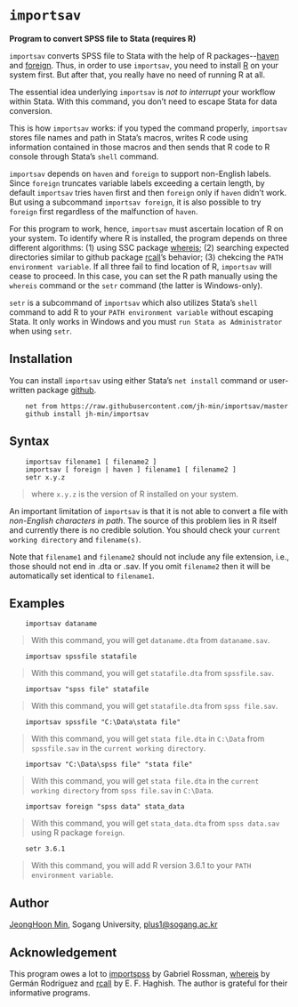 # `importsav`

**Program to convert SPSS file to Stata (requires R)**

`importsav` converts SPSS file to Stata with the help of R packages--[haven][1] and [foreign][2]. Thus, in order to use `importsav`, you need to install [R][3] on your system first. But after that, you really have no need of running R at all.

[1]: <https://www.rdocumentation.org/packages/haven/versions/2.2.0>
[2]: <https://www.rdocumentation.org/packages/foreign/versions/0.8-72>
[3]: <https://cran.r-project.org/>

The essential idea underlying `importsav` is *not to interrupt* your workflow within Stata. With this command, you don’t need to escape Stata for data conversion.

This is how `importsav` works: if you typed the command properly, `importsav` stores file names and path in Stata’s macros, writes R code using information contained in those macros and then sends that R code to R console through Stata’s `shell` command.

`importsav` depends on `haven` and `foreign` to support non-English labels. Since `foreign` truncates variable labels exceeding a certain length, by default `importsav` tries `haven` first and then `foreign` only if `haven` didn’t work. But using a subcommand `importsav foreign`, it is also possible to try `foreign` first regardless of the malfunction of `haven`.

For this program to work, hence, `importsav` must ascertain location of R on your system. To identify where R is installed, the program depends on three different algorithms: (1) using SSC package [whereis][4]; (2) searching expected directories similar to github package [rcall][5]’s behavior; (3) chekcing the `PATH environment variable`. If all three fail to find location of R, `importsav` will cease to proceed. In this case, you can set the R path manually using the `whereis` command or the `setr` command (the latter is Windows-only).

[4]: <https://ideas.repec.org/c/boc/bocode/s458303.html>
[5]: <https://github.com/haghish/rcall/>

`setr` is a subcommand of `importsav` which also utilizes Stata’s `shell` command to add R to your `PATH environment variable` without escaping Stata. It only works in Windows and you must `run Stata as Administrator` when using `setr`.


## Installation

You can install `importsav` using either Stata’s `net install` command or user-written package [github][8].
```
    net from https://raw.githubusercontent.com/jh-min/importsav/master
    github install jh-min/importsav
```

[8]: <https://github.com/haghish/github>


## Syntax

```
    importsav filename1 [ filename2 ]
    importsav [ foreign | haven ] filename1 [ filename2 ]
    setr x.y.z
```
> where `x.y.z` is the version of R installed on your system.

An important limitation of `importsav` is that it is not able to convert a file with *non-English characters in path*. The source of this problem lies in R itself and currently there is no credible solution. You should check your `current working directory` and `filename(s)`.

Note that `filename1` and `filename2` should not include any file extension, i.e., those should not end in .dta or .sav. If you omit `filename2` then it will be automatically set identical to `filename1`.


## Examples

```
    importsav dataname
```
> With this command, you will get `dataname.dta` from `dataname.sav`.

```
    importsav spssfile statafile
```
> With this command, you will get `statafile.dta` from `spssfile.sav`.

```
    importsav "spss file" statafile
```
> With this command, you will get `statafile.dta` from `spss file.sav`.

```
    importsav spssfile "C:\Data\stata file"
```
> With this command, you will get `stata file.dta` in `C:\Data` from `spssfile.sav` in the `current working directory`.

```
    importsav "C:\Data\spss file" "stata file"
```
> With this command, you will get `stata file.dta` in the `current working directory` from `spss file.sav` in `C:\Data`.

```
    importsav foreign "spss data" stata_data
```
> With this command, you will get `stata_data.dta` from `spss data.sav` using R package `foreign`.

```
    setr 3.6.1
```
> With this command, you will add R version 3.6.1 to your `PATH environment variable`.


## Author

[JeongHoon Min][7], Sogang University, plus1@sogang.ac.kr

[7]: <https://jhmin.weebly.com>


## Acknowledgement

This program owes a lot to [importspss][6] by Gabriel Rossman, [whereis][4] by Germán Rodríguez and [rcall][5] by E. F. Haghish. The author is grateful for their informative programs.

[6]: <https://codeandculture.wordpress.com/2010/06/29/importspss-ado-requires-r/>
